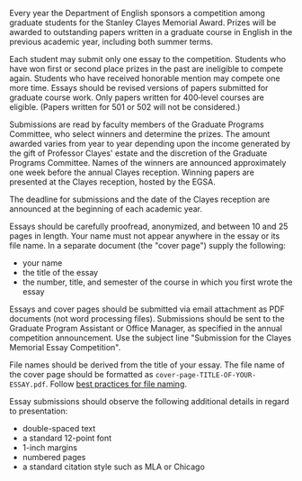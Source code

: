 Every year the Department of English sponsors a competition among graduate students for the Stanley Clayes Memorial Award. Prizes will be awarded to outstanding papers written in a graduate course in English in the previous academic year, including both summer terms.

Each student may submit only one essay to the competition. Students who have won first or second place prizes in the past are ineligible to compete again. Students who have received honorable mention may compete one more time. Essays should be revised versions of papers submitted for graduate course work. Only papers written for 400‑level courses are eligible. (Papers written for 501 or 502 will not be considered.)

Submissions are read by faculty members of the Graduate Programs Committee, who select winners and determine the prizes. The amount awarded varies from year to year depending upon the income generated by the gift of Professor Clayes' estate and the discretion of the Graduate Programs Committee. Names of the winners are announced approximately one week before the annual Clayes reception. Winning papers are presented at the Clayes reception, hosted by the EGSA.

The deadline for submissions and the date of the Clayes reception are announced at the beginning of each academic year.

Essays should be carefully proofread, anonymized, and between 10 and 25 pages in length.
Your name must not appear anywhere in the essay or its file name.
In a separate document (the "cover page") supply the following:

- your name
- the title of the essay
- the number, title, and semester of the course in which you first wrote the essay

Essays and cover pages should be submitted via email attachment as PDF documents (not word processing files).
Submissions should be sent to the Graduate Program Assistant or Office Manager, as specified in the annual competition announcement.
Use the subject line "Submission for the Clayes Memorial Essay Competition".

File names should be derived from the title of your essay.
The file name of the cover page should be formatted as `cover-page-TITLE-OF-YOUR-ESSAY.pdf`.
Follow [best practices for file naming](https://records-express.blogs.archives.gov/2017/08/22/best-practices-for-file-naming/).

Essay submissions should observe the following additional details in regard to presentation:

- double-spaced text
- a standard 12-point font
- 1-inch margins
- numbered pages
- a standard citation style such as MLA or Chicago
